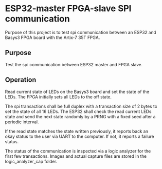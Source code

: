 ESP32-master FPGA-slave SPI communication
=========================================

Purpose of this project is to test spi communication between an ESP32 and Basys3 FPGA board with the Artix-7 35T FPGA.

## Purpose 

Test the spi communication between ESP32 master and FPGA slave.

## Operation

Read current state of LEDs on the Basys3 board and set the state of the LEDs. The FPGA initially sets all LEDs to the off state.

The spi transactions shall be full duplex with a transaction size of 2 bytes to set the state of all 16 LEDs. The ESP32 shall check the read current LEDs state and send the next state randomly by a PRNG with a fixed seed after a periodic interval.

If the read state matches the state written previously, it reports back an okay status to the user via UART to the computer. If not, it reports a failure status.

The status of the communication is inspected via a logic analyzer for the first few transactions. Images and actual capture files are stored in the logic_analyzer_cap folder.


